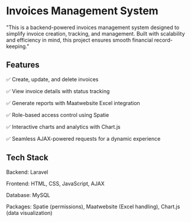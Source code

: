 # Invoices Management System

"This is a backend-powered invoices management system designed to simplify invoice creation, tracking, and management. Built with scalability and efficiency in mind, this project ensures smooth financial record-keeping."

## Features

✅ Create, update, and delete invoices

✅ View invoice details with status tracking

✅ Generate reports with Maatwebsite Excel integration

✅ Role-based access control using Spatie

✅ Interactive charts and analytics with Chart.js

✅ Seamless AJAX-powered requests for a dynamic experience

## Tech Stack
Backend: Laravel

Frontend: HTML, CSS, JavaScript, AJAX

Database: MySQL

Packages: Spatie (permissions), Maatwebsite (Excel handling), Chart.js (data visualization)
